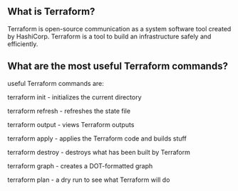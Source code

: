 What is Terraform?
-------------------------------------------------------------------------------------------
Terraform is open-source communication as a system software tool created by HashiCorp.
Terraform is a tool to build an infrastructure safely and efficiently. 


What are the most useful Terraform commands?
--------------------------------------------------------------------------------------------
useful Terraform commands are:

terraform init    - initializes the current directory

terraform refresh - refreshes the state file

terraform output  - views Terraform outputs

terraform apply   - applies the Terraform code and builds stuff

terraform destroy - destroys what has been built by Terraform

terraform graph   - creates a DOT-formatted graph

terraform plan    - a dry run to see what Terraform will do

